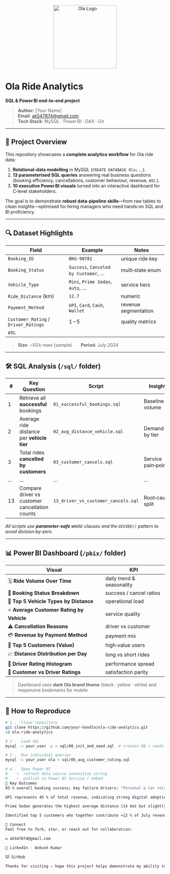 <!-- README.md  ────────────────────────────────────────────────────────── -->

<p align="center">
  <img src="https://upload.wikimedia.org/wikipedia/commons/3/33/Ola_Cabs_logo.svg" alt="Ola Logo" width="200"/>
</p>

# Ola Ride Analytics  
**SQL & Power BI end‑to‑end project**

> **Author**: [Your Name]  
> **Email**: ak547874@gmail.com  
> **Tech Stack**: MySQL · Power BI · DAX · Git

---

## 📑 Project Overview
This repository showcases a **complete analytics workflow** for Ola ride data:

1. **Relational‑data modelling** in MySQL (`CREATE DATABASE Ola;` …).
2. **13 parameterised SQL queries** answering real business questions (booking efficiency, cancellations, customer behaviour, revenue, etc.).
3. **10 executive Power BI visuals** turned into an interactive dashboard for C‑level stakeholders.

The goal is to demonstrate **robust data‑pipeline skills**—from raw tables to clean insights—optimised for hiring managers who need hands‑on SQL and BI proficiency.

---

## 🔍 Dataset Highlights
| Field                     | Example                                 | Notes                           |
|---------------------------|-----------------------------------------|---------------------------------|
| `Booking_ID`              | `BKG‑90781`                             | unique ride key                 |
| `Booking_Status`          | `Success`, `Canceled by Customer`, …   | multi‑state enum                |
| `Vehicle_Type`            | `Mini`, `Prime Sedan`, `Auto`, …       | service tiers                   |
| `Ride_Distance` (km)      | `12.7`                                  | numeric                         |
| `Payment_Method`          | `UPI`, `Card`, `Cash`, `Wallet`        | revenue segmentation            |
| `Customer_Rating` / `Driver_Ratings` | 1 – 5                       | quality metrics                 |
| _etc._                    |                                         |                                 |

> **Size**: ~50 k rows (sample)  **Period**: July 2024

---

## 🛠️ SQL Analysis (`/sql/` folder)

| # | Key Question | Script | Insight |
|---|--------------|--------|---------|
| 1 | Retrieve all **successful** bookings | `01_successful_bookings.sql` | Baseline volume |
| 2 | Average ride distance per **vehicle tier** | `02_avg_distance_vehicle.sql` | Demand by tier |
| 3 | Total rides **cancelled by customers** | `03_customer_cancels.sql` | Service pain‑point |
| … | … | … | … |
| 13 | Compare driver vs customer cancellation counts | `13_driver_vs_customer_cancels.sql` | Root‑cause split |

_All scripts use **parameter‑safe** `WHERE` clauses and the `DIVIDE()` pattern to avoid division‑by‑zero._

---

## 📊 Power BI Dashboard (`/pbix/` folder)

| Visual | KPI |
|--------|-----|
| 🗓️ **Ride Volume Over Time** | daily trend & seasonality |
| 🍰 **Booking Status Breakdown** | success / cancel ratios |
| 🚗 **Top 5 Vehicle Types by Distance** | operational load |
| ⭐ **Average Customer Rating by Vehicle** | service quality |
| ⚠️ **Cancellation Reasons** | driver vs customer |
| 💳 **Revenue by Payment Method** | payment mix |
| 🏅 **Top 5 Customers (Value)** | high‑value users |
| 📈 **Distance Distribution per Day** | long vs short rides |
| 🎯 **Driver Rating Histogram** | performance spread |
| 🥇 **Customer vs Driver Ratings** | satisfaction parity |

> Dashboard uses **dark Ola brand theme** (black · yellow · white) and responsive bookmarks for mobile.

---

## 🚀 How to Reproduce

```bash
# 1 .  Clone repository
git clone https://github.com/your‑handle/ola‑ride‑analytics.git
cd ola‑ride‑analytics

# 2 .  Load SQL
mysql -u your_user -p < sql/00_init_and_seed.sql  # creates DB + seeds sample data

# 3 .  Run individual queries
mysql -u your_user ola < sql/05_avg_customer_rating.sql

# 4 .  Open Power BI
#    •  refresh data source connection string
#    •  publish to Power BI Service / embed
🌟 Key Outcomes
93 % overall booking success; key failure drivers: "Personal & Car related issue" (driver) and "No‑show" (customer).

UPI represents 45 % of total revenue, indicating strong digital adoption.

Prime Sedan generates the highest average distance (14 km) but slightly lower customer rating (4.3) than SUV (4.5).

Identified top 5 customers who together contribute ≈12 % of July revenue.

🤝 Connect
Feel free to fork, star, or reach out for collaboration:

✉️ ak547874@gmail.com

💼 LinkedIn - Ankush Kumar 

🐱 GitHub

Thanks for visiting — hope this project helps demonstrate my ability to turn raw ride data into actionable business intelligence!

